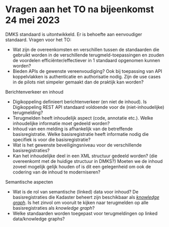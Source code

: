 # Vragen aan het TO na bijeenkomst 24  mei 2023

DMKS standaard is uitontwikkeld. Er is behoefte aan eenvoudiger standaard. Vragen voor het TO:
- Wat zijn de overeenkomsten en verschillen tussen de standaarden die gebruikt worden in de verschillende terugmeld-toepassingen en zouden de voordelen efficiënter/effectiever in 1 standaard opgenomen kunnen worden?
- Bieden APIs de gewenste vereenvoudiging? Ook bij toepassing van API koppelvlakken is authenticatie en authorisatie nodig. Zijn de use cases in de pilots niet simpeler gemaakt dan de praktijk kan worden?

Berichtenverkeer en inhoud
- Digikoppeling definieert berichtenverkeer (en niet de inhoud). Is Digikoppeling REST API standaard voldoende voor de (niet-inhoudelijke) terugmelding?
- Terugmelden heeft inhoudelijk aspect (code, annotatie etc.). Welke inhoudelijke informatie moet gedeeld worden?
- Inhoud van een melding is afhankelijk van de betreffende basisregistratie. Welke basisregistratie heeft informatie 
nodig die specifiek is voor die basisregistratie?
- Wat is het gewenste beveiligingsniveau voor de verschillende basisregistraties?
- Kan het inhoudelijke deel in een XML structuur gedeeld worden? (die overeenkomt met de huidige structuur in DMKS?) Moeten we de inhoud zoveel mogelijk gelijk houden of is dit een gelegenheid om ook de codering van de inhoud te moderniseren?

Semantische aspecten
- Wat is de rol van semantische (linked) data voor inhoud? De basisregistraties die Kadaster beheert zijn beschikbaar als [_knowledge graph_](https://labs.kadaster.nl/thema/Knowledge_graph). Is het zinvol om vooruit te kijken naar terugmelden op alle basisregistraties als _knowledge graph_?
- Welke standaarden worden toegepast voor terugmeldingen op linked data/knowledge graphs?
